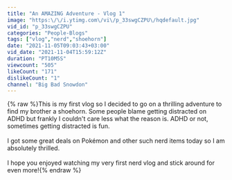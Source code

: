 ```yaml
---
title: "An AMAZING Adventure - Vlog 1"
image: "https:\/\/i.ytimg.com\/vi\/p_33swgCZPU\/hqdefault.jpg"
vid_id: "p_33swgCZPU"
categories: "People-Blogs"
tags: ["vlog","nerd","shoehorn"]
date: "2021-11-05T09:03:43+03:00"
vid_date: "2021-11-04T15:59:12Z"
duration: "PT10M5S"
viewcount: "505"
likeCount: "171"
dislikeCount: "1"
channel: "Big Bad Snowdon"
---
```

{% raw %}This is my first vlog so I decided to go on a thrilling adventure to find my brother a shoehorn. Some people blame getting distracted on ADHD but frankly I couldn't care less what the reason is. ADHD or not, sometimes getting distracted is fun.<br /><br />I got some great deals on Pokémon and other such nerd items today so I am absolutely thrilled.<br /><br />I hope you enjoyed watching my very first nerd vlog and stick around for even more!{% endraw %}
